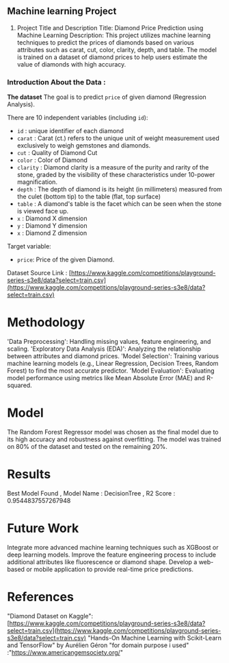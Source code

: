 ## Machine learning Project

1. Project Title and Description
Title: Diamond Price Prediction using Machine Learning
Description:
This project utilizes machine learning techniques to predict the prices of diamonds based on various attributes such as carat, cut, color, clarity, depth, and table. The model is trained on a dataset of diamond prices to help users estimate the value of diamonds with high accuracy.


### Introduction About the Data :

**The dataset** The goal is to predict `price` of given diamond (Regression Analysis).

There are 10 independent variables (including `id`):

* `id` : unique identifier of each diamond
* `carat` : Carat (ct.) refers to the unique unit of weight measurement used exclusively to weigh gemstones and diamonds.
* `cut` : Quality of Diamond Cut
* `color` : Color of Diamond
* `clarity` : Diamond clarity is a measure of the purity and rarity of the stone, graded by the visibility of these characteristics under 10-power magnification.
* `depth` : The depth of diamond is its height (in millimeters) measured from the culet (bottom tip) to the table (flat, top surface)
* `table` : A diamond's table is the facet which can be seen when the stone is viewed face up.
* `x` : Diamond X dimension
* `y` : Diamond Y dimension
* `x` : Diamond Z dimension

Target variable:
* `price`: Price of the given Diamond.

Dataset Source Link :
[https://www.kaggle.com/competitions/playground-series-s3e8/data?select=train.csv](https://www.kaggle.com/competitions/playground-series-s3e8/data?select=train.csv)

# Methodology

'Data Preprocessing': Handling missing values, feature engineering, and scaling.
'Exploratory Data Analysis (EDA)': Analyzing the relationship between attributes and diamond prices.
'Model Selection': Training various machine learning models (e.g., Linear Regression, Decision Trees, Random Forest) to find the most accurate predictor.
'Model Evaluation': Evaluating model performance using metrics like Mean Absolute Error (MAE) and R-squared.

# Model
The Random Forest Regressor model was chosen as the final model due to its high accuracy and robustness against overfitting.
The model was trained on 80% of the dataset and tested on the remaining 20%.

# Results
Best Model Found , Model Name : DecisionTree , R2 Score : 0.9544837557267948

# Future Work
Integrate more advanced machine learning techniques such as XGBoost or deep learning models.
Improve the feature engineering process to include additional attributes like fluorescence or diamond shape.
Develop a web-based or mobile application to provide real-time price predictions.

# References
"Diamond Dataset on Kaggle":[https://www.kaggle.com/competitions/playground-series-s3e8/data?select=train.csv](https://www.kaggle.com/competitions/playground-series-s3e8/data?select=train.csv)
"Hands-On Machine Learning with Scikit-Learn and TensorFlow" by Aurélien Géron
"for domain purpose i used" :"https://www.americangemsociety.org/"





